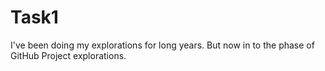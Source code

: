 # Task1
I've been doing my explorations for long years. But now in to the phase of GitHub Project explorations.

